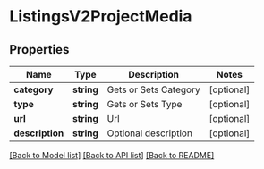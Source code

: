# ListingsV2ProjectMedia

## Properties
Name | Type | Description | Notes
------------ | ------------- | ------------- | -------------
**category** | **string** | Gets or Sets Category | [optional] 
**type** | **string** | Gets or Sets Type | [optional] 
**url** | **string** | Url | [optional] 
**description** | **string** | Optional description | [optional] 

[[Back to Model list]](../../README.md#documentation-for-models) [[Back to API list]](../../README.md#documentation-for-api-endpoints) [[Back to README]](../../README.md)

